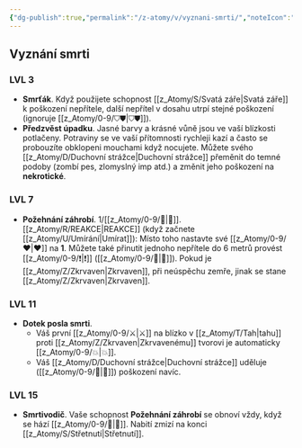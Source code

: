 ```yaml
---
{"dg-publish":true,"permalink":"/z-atomy/v/vyznani-smrti/","noteIcon":""}
---
```


## Vyznání smrti
### LVL 3
- **Smrťák**. Když použijete schopnost [[z_Atomy/S/Svatá záře\|Svatá záře]] k poškození nepřítele, další nepřítel v dosahu utrpí stejné poškození (ignoruje [[z_Atomy/0-9/⛉⛊\|⛉⛊]]).
- **Předzvěst úpadku**. Jasné barvy a krásné vůně jsou ve vaší blízkosti potlačeny. Potraviny se ve vaší přítomnosti rychleji kazí a často se probouzíte obklopeni mouchami když nocujete. Můžete svého [[z_Atomy/D/Duchovní strážce\|Duchovní strážce]] přeměnit do temné podoby (zombí pes, zlomyslný imp atd.) a změnit jeho poškození na **nekrotické**.

### LVL 7
- **Požehnání záhrobí**. 1/[[z_Atomy/0-9/🔋\|🔋]]. [[z_Atomy/R/REAKCE\|REAKCE]] (když začnete [[z_Atomy/U/Umírání\|Umírat]]): Místo toho nastavte své [[z_Atomy/0-9/❤\|❤]] na **1**. Můžete také přinutit jednoho nepřítele do 6 metrů provést [[z_Atomy/0-9/❗\|❗]] ([[z_Atomy/0-9/💪\|💪]]). Pokud je [[z_Atomy/Z/Zkrvaven\|Zkrvaven]], při neúspěchu zemře, jinak se stane [[z_Atomy/Z/Zkrvaven\|Zkrvaven]].

### LVL 11
- **Dotek posla smrti**. 
	- Váš první [[z_Atomy/0-9/⚔️\|⚔️]] na blízko v [[z_Atomy/T/Tah\|tahu]] proti [[z_Atomy/Z/Zkrvaven\|Zkrvavenému]] tvorovi je automaticky [[z_Atomy/0-9/💥\|💥]]. 
	- Váš [[z_Atomy/D/Duchovní strážce\|Duchovní strážce]] uděluje ([[z_Atomy/0-9/💪\|💪]]) poškození navíc.

### LVL 15
- **Smrtivodič**. Vaše schopnost **Požehnání záhrobí** se obnoví vždy, když se hází [[z_Atomy/0-9/🚩\|🚩]]. Nabití zmizí na konci [[z_Atomy/S/Střetnutí\|Střetnutí]].